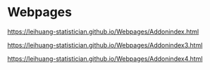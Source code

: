 # Webpages


https://leihuang-statistician.github.io/Webpages/Addonindex.html



https://leihuang-statistician.github.io/Webpages/Addonindex3.html



https://leihuang-statistician.github.io/Webpages/Addonindex4.html



